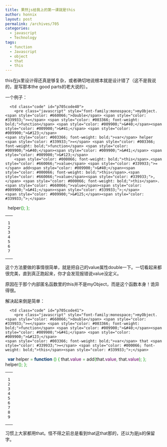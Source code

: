 ```yaml
---
title: 果然js给我上的第一课就是this
author: honnix
layout: post
permalink: /archives/705
categories:
  - javascript
  - Technology
tags:
  - function
  - Javascript
  - object
  - that
  - this
---
```

this在js里设计得还真是够复杂，或者确切地说根本就是设计错了（这不是我说的，是写那本the good parts的老大说的）。

一个例子：

<div class="wp_codebox">
  <table>
    <tr id="p70540">
      <td class="line_numbers">
        <pre>1
2
3
4
5
6
7
</pre>
      </td>
      
      <td class="code" id="p705code40">
        <pre class="javascript" style="font-family:monospace;">myObject.<span style="color: #660066;">double</span> <span style="color: #339933;">=</span> <span style="color: #003366; font-weight: bold;">function</span> <span style="color: #009900;">&#40;</span><span style="color: #009900;">&#41;</span> <span style="color: #009900;">&#123;</span>
    <span style="color: #003366; font-weight: bold;">var</span> helper <span style="color: #339933;">=</span> <span style="color: #003366; font-weight: bold;">function</span> <span style="color: #009900;">&#40;</span><span style="color: #009900;">&#41;</span> <span style="color: #009900;">&#123;</span>
        <span style="color: #000066; font-weight: bold;">this</span>.<span style="color: #660066;">value</span> <span style="color: #339933;">=</span> add<span style="color: #009900;">&#40;</span><span style="color: #000066; font-weight: bold;">this</span>.<span style="color: #660066;">value</span><span style="color: #339933;">,</span> <span style="color: #000066; font-weight: bold;">this</span>.<span style="color: #660066;">value</span><span style="color: #009900;">&#41;</span><span style="color: #339933;">;</span>
    <span style="color: #009900;">&#125;</span><span style="color: #339933;">;</span>
&nbsp;
    helper<span style="color: #009900;">&#40;</span><span style="color: #009900;">&#41;</span><span style="color: #339933;">;</span>
<span style="color: #009900;">&#125;</span><span style="color: #339933;">;</span></pre>
      </td>
    </tr>
  </table>
</div>

这个方法要做的事情很简单，就是把自己的value属性double一下。一切看起来都很完美，直到真正跑起来，你才会发现报错说value没定义。

原因在于那个内部匿名函数里的this并不是myObject，而是这个函数本身！诡异得很。

解决起来倒是简单：

<div class="wp_codebox">
  <table>
    <tr id="p70541">
      <td class="line_numbers">
        <pre>1
2
3
4
5
6
7
8
9
</pre>
      </td>
      
      <td class="code" id="p705code41">
        <pre class="javascript" style="font-family:monospace;">myObject.<span style="color: #660066;">double</span> <span style="color: #339933;">=</span> <span style="color: #003366; font-weight: bold;">function</span> <span style="color: #009900;">&#40;</span><span style="color: #009900;">&#41;</span> <span style="color: #009900;">&#123;</span>
    <span style="color: #003366; font-weight: bold;">var</span> that <span style="color: #339933;">=</span> <span style="color: #000066; font-weight: bold;">this</span><span style="color: #339933;">;</span>
&nbsp;
    <span style="color: #003366; font-weight: bold;">var</span> helper <span style="color: #339933;">=</span> <span style="color: #003366; font-weight: bold;">function</span> <span style="color: #009900;">&#40;</span><span style="color: #009900;">&#41;</span> <span style="color: #009900;">&#123;</span>
        that.<span style="color: #660066;">value</span> <span style="color: #339933;">=</span> add<span style="color: #009900;">&#40;</span>that.<span style="color: #660066;">value</span><span style="color: #339933;">,</span> that.<span style="color: #660066;">value</span><span style="color: #009900;">&#41;</span><span style="color: #339933;">;</span>
    <span style="color: #009900;">&#125;</span><span style="color: #339933;">;</span>
&nbsp;
    helper<span style="color: #009900;">&#40;</span><span style="color: #009900;">&#41;</span><span style="color: #339933;">;</span>
<span style="color: #009900;">&#125;</span><span style="color: #339933;">;</span></pre>
      </td>
    </tr>
  </table>
</div>

习惯上大家都用that。怪不得之前总是看到that这that那的，还以为是js的保留字。